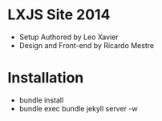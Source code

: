LXJS Site 2014
==============
* Setup Authored by Leo Xavier
* Design and Front-end by Ricardo Mestre

Installation
==============
* bundle install
* bundle exec bundle jekyll server -w
